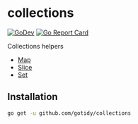 # collections

[![GoDev](https://img.shields.io/static/v1?label=godev&message=reference&color=00add8)][godev] [![Go Report Card](https://goreportcard.com/badge/github.com/gotidy/collections)][goreport] 
<!-- [![Mentioned in Awesome Go](https://awesome.re/mentioned-badge.svg)](https://github.com/avelino/awesome-go) -->

[godev]: https://pkg.go.dev/github.com/gotidy/collections
[goreport]: https://goreportcard.com/report/github.com/gotidy/collections

Collections helpers

- [Map](maps/README.md)
- [Slice](slice/README.md)
- [Set](set/README.md)

## Installation

```sh
go get -u github.com/gotidy/collections
```
